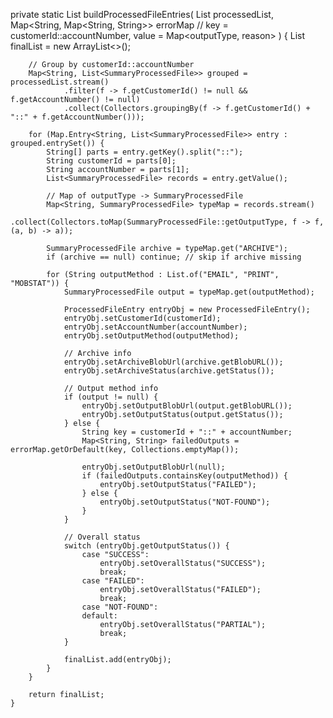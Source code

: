  private static List<ProcessedFileEntry> buildProcessedFileEntries(
            List<SummaryProcessedFile> processedList,
            Map<String, Map<String, String>> errorMap // key = customerId::accountNumber, value = Map<outputType, reason>
    ) {
        List<ProcessedFileEntry> finalList = new ArrayList<>();

        // Group by customerId::accountNumber
        Map<String, List<SummaryProcessedFile>> grouped = processedList.stream()
                .filter(f -> f.getCustomerId() != null && f.getAccountNumber() != null)
                .collect(Collectors.groupingBy(f -> f.getCustomerId() + "::" + f.getAccountNumber()));

        for (Map.Entry<String, List<SummaryProcessedFile>> entry : grouped.entrySet()) {
            String[] parts = entry.getKey().split("::");
            String customerId = parts[0];
            String accountNumber = parts[1];
            List<SummaryProcessedFile> records = entry.getValue();

            // Map of outputType -> SummaryProcessedFile
            Map<String, SummaryProcessedFile> typeMap = records.stream()
                    .collect(Collectors.toMap(SummaryProcessedFile::getOutputType, f -> f, (a, b) -> a));

            SummaryProcessedFile archive = typeMap.get("ARCHIVE");
            if (archive == null) continue; // skip if archive missing

            for (String outputMethod : List.of("EMAIL", "PRINT", "MOBSTAT")) {
                SummaryProcessedFile output = typeMap.get(outputMethod);

                ProcessedFileEntry entryObj = new ProcessedFileEntry();
                entryObj.setCustomerId(customerId);
                entryObj.setAccountNumber(accountNumber);
                entryObj.setOutputMethod(outputMethod);

                // Archive info
                entryObj.setArchiveBlobUrl(archive.getBlobURL());
                entryObj.setArchiveStatus(archive.getStatus());

                // Output method info
                if (output != null) {
                    entryObj.setOutputBlobUrl(output.getBlobURL());
                    entryObj.setOutputStatus(output.getStatus());
                } else {
                    String key = customerId + "::" + accountNumber;
                    Map<String, String> failedOutputs = errorMap.getOrDefault(key, Collections.emptyMap());

                    entryObj.setOutputBlobUrl(null);
                    if (failedOutputs.containsKey(outputMethod)) {
                        entryObj.setOutputStatus("FAILED");
                    } else {
                        entryObj.setOutputStatus("NOT-FOUND");
                    }
                }

                // Overall status
                switch (entryObj.getOutputStatus()) {
                    case "SUCCESS":
                        entryObj.setOverallStatus("SUCCESS");
                        break;
                    case "FAILED":
                        entryObj.setOverallStatus("FAILED");
                        break;
                    case "NOT-FOUND":
                    default:
                        entryObj.setOverallStatus("PARTIAL");
                        break;
                }

                finalList.add(entryObj);
            }
        }

        return finalList;
    }

